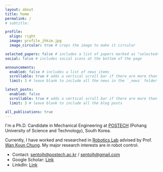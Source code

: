 ```yaml
---
layout: about
title: home
permalink: /
# subtitle:

profile:
  align: right
  image: profile_jhkim.jpg
  image_circular: true # crops the image to make it circular

selected_papers: false # includes a list of papers marked as "selected={true}"
social: false # includes social icons at the bottom of the page

announcements:
  enabled: false # includes a list of news items
  scrollable: true # adds a vertical scroll bar if there are more than 3 news items
  limit: 3 # leave blank to include all the news in the `_news` folder

latest_posts:
  enabled: false
  scrollable: true # adds a vertical scroll bar if there are more than 3 new posts items
  limit: 3 # leave blank to include all the blog posts

all_publications: true
---
```


I'm a Ph.D. Candidate in Mechanical Engineering at [POSTECH](https://postech.ac.kr/eng/index.do) (Pohang University of Science and Technology), South Korea.

Currently, I have worked and researched in [Robotics Lab](http://rnb.postech.ac.kr/index.html) advised by Prof. [Wan Kyun Chung](https://scholar.google.com/citations?user=fRu22vsAAAAJ&hl=en&oi=ao). My major research interests are in robot control.

- Contact: sentojh@postech.ac.kr / sentojh@gmail.com
- Google Scholar: [Link](https://scholar.google.com/citations?user=pQp9Qj8AAAAJ&hl=en)
- LinkdIn: [Link](https://www.linkedin.com/in/jonghyeok-kim-220053321/)

